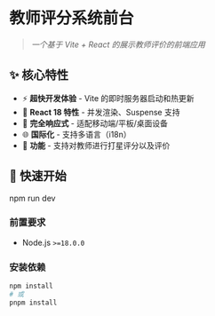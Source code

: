 # 教师评分系统前台

> _一个基于 Vite + React 的展示教师评价的前端应用_

## ✨ 核心特性

- ⚡ **超快开发体验** - Vite 的即时服务器启动和热更新
- 🧩 **React 18 特性** - 并发渲染、Suspense 支持
- 📱 **完全响应式** - 适配移动端/平板/桌面设备
- 🌐 **国际化** - 支持多语言（i18n）
- 🧪 **功能** - 支持对教师进行打星评分以及评价

## 🚀 快速开始

npm run dev

### 前置要求

- Node.js `>=18.0.0`

### 安装依赖

```bash
npm install
# 或
pnpm install
```

